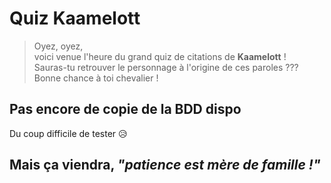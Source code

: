 # Quiz Kaamelott

> Oyez, oyez,  
> voici venue l'heure du grand quiz de citations de **Kaamelott** !  
> Sauras-tu retrouver le personnage à l'origine de ces paroles ???  
> Bonne chance à toi chevalier !

## Pas encore de copie de la BDD dispo

Du coup difficile de tester 😥

## Mais ça viendra, _"patience est mère de famille !"_
